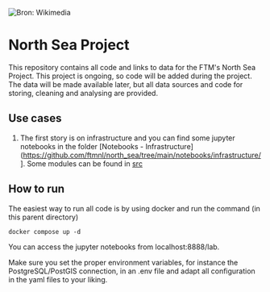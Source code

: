 ![Bron: Wikimedia](https://github.com/ftmnl/north_sea/blob/main/img/north_sea.jpeg)

# North Sea Project

This repository contains all code and links to data for the FTM's North Sea Project. This project is ongoing, so code will be added during the project. The data will be made available later, but all data sources and code for storing, cleaning and analysing are provided. 

## Use cases

1. The first story is on infrastructure and you can find some jupyter notebooks in the folder [Notebooks - Infrastructure](https://github.com/ftmnl/north_sea/tree/main/notebooks/infrastructure/]. Some modules can be found in [src](https://github.com/ftmnl/north_sea/tree/main/src/)

## How to run

The easiest way to run all code is by using docker and run the command (in this parent directory)

```
docker compose up -d
```

You can access the jupyter notebooks from localhost:8888/lab.


Make sure you set the proper environment variables, for instance the PostgreSQL/PostGIS connection, in an .env file and adapt all configuration in the yaml files to your liking.